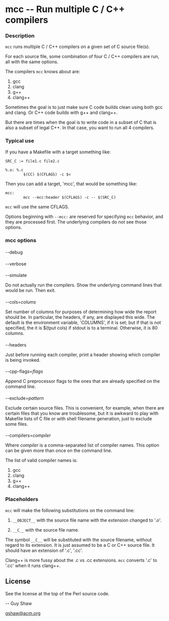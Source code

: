# mcc -- Run multiple C / C++ compilers

### Description

`mcc` runs multiple C / C++ compilers on a given set of C source file(s).

For each source file, some combination of four C / C++ compilers are run,
all with the same options.

The compilers `mcc` knows about are:

  1. gcc
  2. clang
  3. g++
  4. clang++


Sometimes the goal is to just make sure C code builds clean
using both gcc and clang.  Or C++ code builds with g++ and clang++.

But there are times when the goal is to write code
in a subset of C that is also a subset of legal C++.
In that case, you want to run all 4 compilers.

### Typical use

If you have a Makefile with a target something like:

```
SRC_C := file1.c file2.c

%.o: %.c
        $(CC) $(CFLAGS) -c $<
```


Then you can add a target, 'mcc', that would be something like:

```
mcc:
        mcc --mcc:header $(CFLAGS) -c -- $(SRC_C)

```

`mcc` will use the same CFLAGS.

Options beginning with `--mcc:` are reserved for specifying `mcc`
behavior, and they are processed first.  The underlying compilers
do not see those options.

### mcc options

####
--debug

####
--verbose

####
--simulate

Do not actually run the compilers.
Show the underlying command lines that would be run.
Then exit.

####
--cols=_colums_

Set number of columns for purposes of determining how wide
the report should be.  In particular, the headers, if any,
are displayed this wide.  The default is the environment
variable, 'COLUMNS', if it is set; but if that is not
specified, the it is $(tput cols) if stdout is to a terminal.
Otherwise, it is 80 columns.

####
--headers

Just before running each compiler,
print a header showing which compiler is being invoked.

####
--cpp-flags=_flags_

Append C preprocessor flags to the ones that are already specified
on the command line.

####
--exclude=_pattern_

Exclude certain source files.
This is convenient, for example, when there are certain files
that you know are troublesome, but it is awkward to play with
Makefile lists of C file or with shell filename generation, just
to exclude some files.

####
--compilers=_compiler_

Where _compiler_ is a comma-separated list of compiler names.
This option can be given more than once on the command line.

The list of valid compiler names is:

  1. gcc
  2. clang
  3. g++
  4. clang++


### Placeholders

`mcc` will make the following substitutions on the command line:

  1. `__OBJECT__`  with the source file name with the extension changed to '.o'.

  2. `__C__` with the source file name.

The symbol `__C__` will be substituted with the source filename,
without regard to its extension.  It is just assumed to be a C or C++
source file.  It should have an extension of '.c', '.cc'.

Clang++ is more fussy about the .c vs .cc extensions.
`mcc` converts '.c' to '.cc' when it runs clang++.

## License

See the license at the top of the Perl source code.


-- Guy Shaw

   gshaw@acm.org

